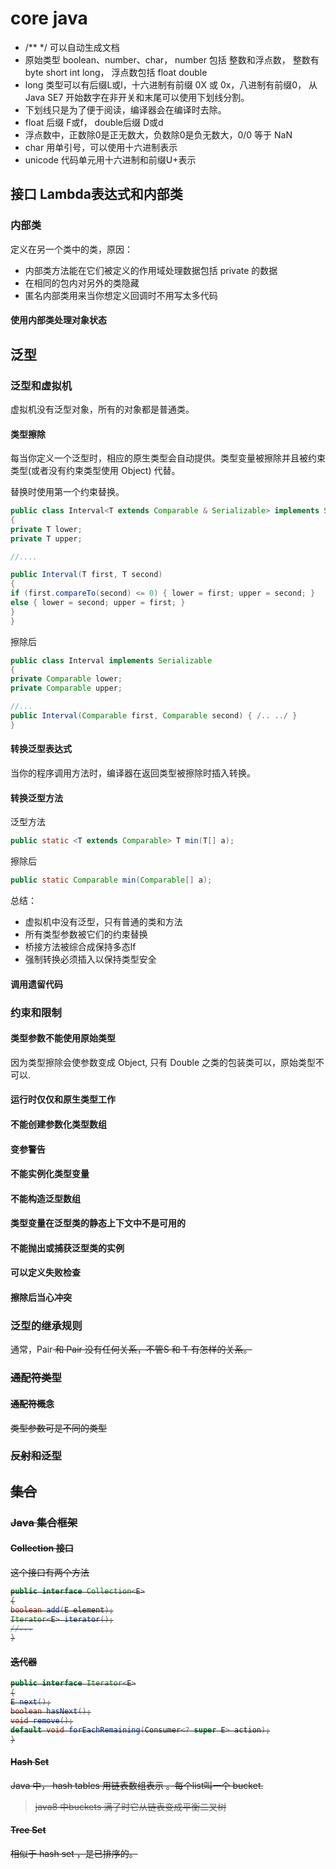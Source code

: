 # core java

* /** */ 可以自动生成文档
* 原始类型 boolean、number、char， number 包括 整数和浮点数， 整数有 byte short int long， 浮点数包括 float double
* long 类型可以有后缀L或l，十六进制有前缀 0X 或 0x，八进制有前缀0， 从Java SE7 开始数字在非开关和末尾可以使用下划线分割。
* 下划线只是为了便于阅读，编译器会在编译时去除。
* float 后缀 F或f， double后缀 D或d
* 浮点数中，正数除0是正无数大，负数除0是负无数大，0/0 等于 NaN
* char 用单引号，可以使用十六进制表示
* unicode 代码单元用十六进制和前缀U+表示

## 接口 Lambda表达式和内部类

### 内部类

定义在另一个类中的类，原因：

* 内部类方法能在它们被定义的作用域处理数据包括 private 的数据
* 在相同的包内对另外的类隐藏
* 匿名内部类用来当你想定义回调时不用写太多代码

#### 使用内部类处理对象状态

##  泛型

### 泛型和虚拟机

虚拟机没有泛型对象，所有的对象都是普通类。

#### 类型擦除

每当你定义一个泛型时，相应的原生类型会自动提供。类型变量被擦除并且被约束类型(或者没有约束类型使用 Object) 代替。

替换时使用第一个约束替换。 

```java
public class Interval<T extends Comparable & Serializable> implements Serializable
{
private T lower;
private T upper;

//....

public Interval(T first, T second)
{
if (first.compareTo(second) <= 0) { lower = first; upper = second; }
else { lower = second; upper = first; }
}
}
```

擦除后

```java
public class Interval implements Serializable
{
private Comparable lower;
private Comparable upper;

//...
public Interval(Comparable first, Comparable second) { /.. ../ }
}
```

#### 转换泛型表达式

当你的程序调用方法时，编译器在返回类型被擦除时插入转换。

#### 转换泛型方法

泛型方法

```java
public static <T extends Comparable> T min(T[] a);
```

擦除后

```java
public static Comparable min(Comparable[] a);
```

总结：

* 虚拟机中没有泛型，只有普通的类和方法
* 所有类型参数被它们的约束替换
* 桥接方法被综合成保持多态lf
* 强制转换必须插入以保持类型安全

#### 调用遗留代码

### 约束和限制

#### 类型参数不能使用原始类型

因为类型擦除会使参数变成 Object, 只有 Double 之类的包装类可以，原始类型不可以.

#### 运行时仅仅和原生类型工作

#### 不能创建参数化类型数组

#### 变参警告

#### 不能实例化类型变量

#### 不能构造泛型数组

#### 类型变量在泛型类的静态上下文中不是可用的

#### 不能抛出或捕获泛型类的实例

#### 可以定义失败检查

#### 擦除后当心冲突

### 泛型的继承规则

通常，Pair<S> 和 Pair<T> 没有任何关系，不管S 和 T 有怎样的关系。

### 通配符类型

#### 通配符概念

类型参数可是不同的类型

### 反射和泛型

## 集合

### Java 集合框架 

#### Collection 接口

这个接口有两个方法  

```java
public interface Collection<E>
{
boolean add(E element);
Iterator<E> iterator();
//...
}
```

#### 迭代器

```java
public interface Iterator<E>
{
E next();
boolean hasNext();
void remove();
default void forEachRemaining(Consumer<? super E> action);
}
```



#### Hash Set

Java 中， hash tables 用链表数组表示 。每个list叫一个 bucket.

> java8 中buckets 满了时它从链表变成平衡二叉树

#### Tree Set

相似于 hash set ，是已排序的。

